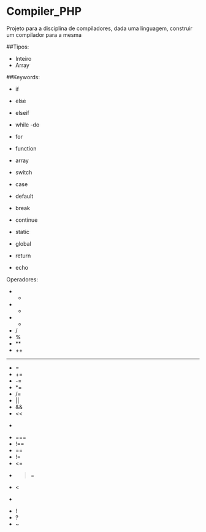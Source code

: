 # Compiler_PHP
Projeto para a disciplina de compiladores, dada uma linguagem, construir um compilador para a mesma

##Tipos:
- Inteiro
- Array

##Keywords:


- if
- else
- elseif
- while
-do

- for
- function
- array
- switch
- case
- default

- break
- continue
- static
- global
- return
- echo




Operadores:

- +
- -
- *
- /
- %
- **
- ++
- --
- = 
- +=
- -=
- *=
- /=
- ||
- &&
- <<
- >>
- ===
- !==
- ==
- !=
- <=
- >=
- <
- >
- !
- ?
- ~
